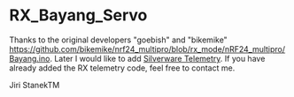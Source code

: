 # RX_Bayang_Servo
Thanks to the original developers "goebish" and "bikemike" https://github.com/bikemike/nrf24_multipro/blob/rx_mode/nRF24_multipro/Bayang.ino.
Later I would like to add [Silverware Telemetry](https://github.com/silver13/BoldClash-BWHOOP-B-03).
If you have already added the RX telemetry code, feel free to contact me.

Jiri StanekTM
